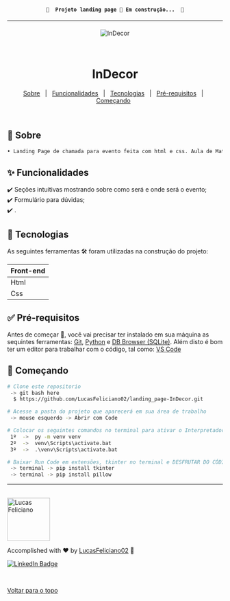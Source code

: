 <h4 align="center"> 

	🚧  Projeto landing page 🚀 Em construção...  🚧
</h4> 

<hr> 


<h4 align="center">

<!--
[Clicar para melhor visualização](https://raw.githubusercontent.com/LucasFeliciano02/Consulting_Form-GUI-CRUD/main/formulario_consultorio.gif)
-->
</h4>	

<div align="center" id="top">
  <img alt="InDecor" title="InDecor" src="./InDecor.gif"/>
</h1>
 
  &#xa0;
 

 </div>
 

 <h1 align="center">InDecor</h1>
 
 
<p align="center">
  <a href="#dart-sobre">Sobre</a> &#xa0; | &#xa0; 
  <a href="#sparkles-funcionalidades">Funcionalidades</a> &#xa0; | &#xa0; 
  <a href="#rocket-tecnologias">Tecnologias</a> &#xa0; | &#xa0; 
  <a href="#white_check_mark-pré-requisitos">Pré-requisitos</a> &#xa0; | &#xa0;
  <a href="#checkered_flag-começando">Começando</a> &#xa0; 
<!--  <a href="#autor">Autor</a> -->
</p>


<br>
				
	
## :dart: Sobre ##

```sh
• Landing Page de chamada para evento feita com html e css. Aula de Matheus Battisti para aprender front-end.
```

## :sparkles: Funcionalidades ##

:heavy_check_mark: Seções intuitivas mostrando sobre como será e onde será o evento;\
:heavy_check_mark: Formulário para dúvidas;\
:heavy_check_mark: .


## :rocket: Tecnologias ##
 
 
As seguintes ferramentas 🛠 foram utilizadas na construção do projeto:


<table>
  <thead>
    <th>Front-end</th>
  </thead>
  <tbody>
    <tr>
      <td>Html</td>
    </tr>
    <tr>
      <td>Css</td>
    </tr> 
	    
  </tbody>

</table>


## :white_check_mark: Pré-requisitos ##


Antes de começar 🏁, você vai precisar ter instalado em sua máquina as sequintes ferramentas:
[Git](https://git-scm.com/downloads), [Python](https://www.python.org/downloads/) e [DB Browser (SQLite)](https://sqlitebrowser.org/dl/).
Além disto é bom ter um editor para trabalhar com o código, tal como: [VS Code](https://code.visualstudio.com/download)


## :checkered_flag: Começando ##


```bash
# Clone este repositorio
 -> git bash here
  $ https://github.com/LucasFeliciano02/landing_page-InDecor.git

# Acesse a pasta do projeto que aparecerá em sua área de trabalho
 -> mouse esquerdo -> Abrir com Code

# Colocar os seguintes comandos no terminal para ativar o Interpretador do python a fim de rodar o arquivo
 1º  ->  py -m venv venv
 2º  ->  venv\Scripts\activate.bat  
 3º  ->  .\venv\Scripts\activate.bat  

# Baixar Run Code em extensões, tkinter no terminal e DESFRUTAR DO CÓDIGO
 -> terminal -> pip install tkinter
 -> terminal -> pip install pillow
```


---


<br>

<!---### Autor --->


<img alt="Lucas Feliciano" title="Lucas Feliciano" src="https://avatars.githubusercontent.com/u/90653345?v=4" height="100" width="100" />


Accomplished with :heart: by [LucasFeliciano02](https://github.com/LucasFeliciano02) 👋


[![LinkedIn Badge](https://img.shields.io/badge/-Lucas_Feliciano-blue?style=flat-square&logo=Linkedin&logoColor=white&link=https://www.linkedin.com/in/lucas-henrique-marques-feliciano-aa5aab222/)](https://www.linkedin.com/in/lucas-henrique-marques-feliciano-aa5aab222/) 


&#xa0;


<a href="#top">Voltar para o topo</a>
